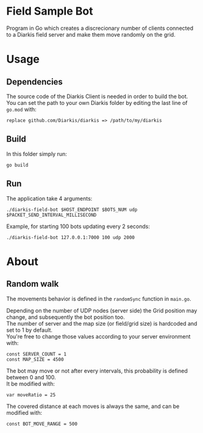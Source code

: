 # Field Sample Bot
Program in Go which creates a discrecionary number of clients connected to a Diarkis field server and make them move randomly on the grid.

# Usage

## Dependencies
The source code of the Diarkis Client is needed in order to build the bot.\
You can set the path to your own Diarkis folder by editing the last line of `go.mod` with:
```
replace github.com/Diarkis/diarkis => /path/to/my/diarkis
```

## Build
In this folder simply run:

```
go build
```

## Run
The application take 4 arguments:
```
./diarkis-field-bot $HOST_ENDPOINT $BOTS_NUM udp $PACKET_SEND_INTERVAL_MILLISECOND
```

Example, for starting 100 bots updating every 2 seconds:
```
./diarkis-field-bot 127.0.0.1:7000 100 udp 2000
```

# About

## Random walk

The movements behavior is defined in the `randomSync` function in `main.go`.

Depending on the number of UDP nodes (server side) the Grid position may change, and subsequently the bot position too.\
The number of server and the map size (or field/grid size) is hardcoded and set to 1 by default.\
You're free to change those values according to your server environment with:
```
const SERVER_COUNT = 1
const MAP_SIZE = 4500
```

The bot may move or not after every intervals, this probability is defined between 0 and 100.\
It be modified with:
```
var moveRatio = 25
```

The covered distance at each moves is always the same, and can be modified with:
```
const BOT_MOVE_RANGE = 500
````